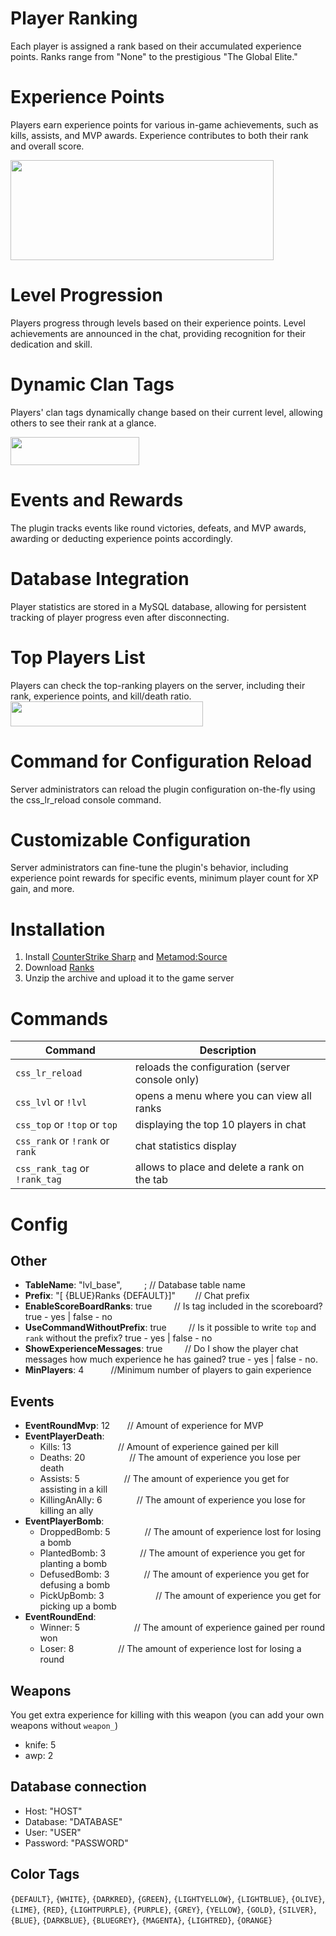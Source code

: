 

# Player Ranking
Each player is assigned a rank based on their accumulated experience points. Ranks range from "None" to the prestigious "The Global Elite."

# Experience Points
Players earn experience points for various in-game achievements, such as kills, assists, and MVP awards. Experience contributes to both their rank and overall score.

<img src="https://github.com/partiusfabaa/cs2-ranks/assets/96542489/e8f76e69-6d18-48e8-8d8d-c45a34142f99" width="421" height="160">

# Level Progression
Players progress through levels based on their experience points. Level achievements are announced in the chat, providing recognition for their dedication and skill.

# Dynamic Clan Tags
Players' clan tags dynamically change based on their current level, allowing others to see their rank at a glance.

<img src="https://github.com/partiusfabaa/cs2-ranks/assets/96542489/898dbf34-f262-4950-b003-1d5d45a68f1f" width="206" height="45">

# Events and Rewards
The plugin tracks events like round victories, defeats, and MVP awards, awarding or deducting experience points accordingly.

# Database Integration
Player statistics are stored in a MySQL database, allowing for persistent tracking of player progress even after disconnecting.

# Top Players List
Players can check the top-ranking players on the server, including their rank, experience points, and kill/death ratio.
<img src="https://github.com/partiusfabaa/cs2-ranks/assets/96542489/0ba22ec4-bbeb-4e8b-b3ff-8a6363766b4e" width="308" height="40">

# Command for Configuration Reload
Server administrators can reload the plugin configuration on-the-fly using the css_lr_reload console command.

# Customizable Configuration
Server administrators can fine-tune the plugin's behavior, including experience point rewards for specific events, minimum player count for XP gain, and more.

# Installation
1. Install [CounterStrike Sharp](https://github.com/roflmuffin/CounterStrikeSharp) and [Metamod:Source](https://www.sourcemm.net/downloads.php/?branch=master)
3. Download [Ranks](https://github.com/partiusfabaa/cs2-ranks/releases/tag/v1.0.1)
4. Unzip the archive and upload it to the game server

# Commands

| Command          | Description                      |
|------------------|-------------------------------|
| `css_lr_reload` | reloads the configuration (server console only)          |
| `css_lvl` or `!lvl` | opens a menu where you can view all ranks |
| `css_top` or `!top` or `top` | displaying the top 10 players in chat |
| `css_rank` or `!rank` or `rank` | chat statistics display  |
| `css_rank_tag` or `!rank_tag` | allows to place and delete a rank on the tab |


# Config

## Other

- **TableName**: "lvl_base",    &nbsp;&nbsp;&nbsp;&nbsp;&nbsp;&nbsp;&nbsp;&nbsp;; // Database table name
- **Prefix**: "[ {BLUE}Ranks {DEFAULT}]"    &nbsp;&nbsp;&nbsp;&nbsp;&nbsp;&nbsp; // Chat prefix
- **EnableScoreBoardRanks**: true    &nbsp;&nbsp;&nbsp;&nbsp;&nbsp;&nbsp;&nbsp; // Is tag included in the scoreboard? true - yes | false - no
- **UseCommandWithoutPrefix**: true  &nbsp;&nbsp;&nbsp;&nbsp;&nbsp;&nbsp;&nbsp; // Is it possible to write `top` and `rank` without the prefix? true - yes | false - no
- **ShowExperienceMessages**: true  &nbsp;&nbsp;&nbsp;&nbsp;&nbsp;&nbsp;&nbsp; // Do I show the player chat messages how much experience he has gained? true - yes | false - no.
- **MinPlayers**: 4    &nbsp;&nbsp;&nbsp;&nbsp;&nbsp;&nbsp;&nbsp;&nbsp;&nbsp; //Minimum number of players to gain experience

## Events

- **EventRoundMvp**: 12     &nbsp;&nbsp;&nbsp;&nbsp;&nbsp;&nbsp;// Amount of experience for MVP
- **EventPlayerDeath**:
  - Kills: 13              &nbsp;&nbsp;&nbsp;&nbsp;&nbsp;&nbsp;&nbsp;&nbsp;&nbsp;&nbsp;&nbsp;&nbsp;&nbsp;&nbsp;&nbsp;&nbsp;&nbsp;&nbsp;// Amount of experience gained per kill
  - Deaths: 20             &nbsp;&nbsp;&nbsp;&nbsp;&nbsp;&nbsp;&nbsp;&nbsp;&nbsp;&nbsp;&nbsp;&nbsp;&nbsp;&nbsp;&nbsp;&nbsp;&nbsp;// The amount of experience you lose per death
  - Assists: 5             &nbsp;&nbsp;&nbsp;&nbsp;&nbsp;&nbsp;&nbsp;&nbsp;&nbsp;&nbsp;&nbsp;&nbsp;&nbsp;&nbsp;&nbsp;&nbsp;&nbsp;// The amount of experience you get for assisting in a kill
  - KillingAnAlly: 6       &nbsp;&nbsp;&nbsp;&nbsp;&nbsp;&nbsp;&nbsp;&nbsp;&nbsp;&nbsp;&nbsp;&nbsp;&nbsp;// The amount of experience you lose for killing an ally
- **EventPlayerBomb**:
  - DroppedBomb: 5         &nbsp;&nbsp;&nbsp;&nbsp;&nbsp;&nbsp;&nbsp;&nbsp;&nbsp;&nbsp;&nbsp;&nbsp;&nbsp;// The amount of experience lost for losing a bomb
  - PlantedBomb: 3         &nbsp;&nbsp;&nbsp;&nbsp;&nbsp;&nbsp;&nbsp;&nbsp;&nbsp;&nbsp;&nbsp;&nbsp;&nbsp;// The amount of experience you get for planting a bomb
  - DefusedBomb: 3         &nbsp;&nbsp;&nbsp;&nbsp;&nbsp;&nbsp;&nbsp;&nbsp;&nbsp;&nbsp;&nbsp;&nbsp;&nbsp;// The amount of experience you get for defusing a bomb
  - PickUpBomb: 3          &nbsp;&nbsp;&nbsp;&nbsp;&nbsp;&nbsp;&nbsp;&nbsp;&nbsp;&nbsp;&nbsp;&nbsp;&nbsp;&nbsp;&nbsp;&nbsp;&nbsp;&nbsp;&nbsp;&nbsp;// The amount of experience you get for picking up a bomb
- **EventRoundEnd**:
  - Winner: 5             &nbsp;&nbsp;&nbsp;&nbsp;&nbsp;&nbsp;&nbsp;&nbsp;&nbsp;&nbsp;&nbsp;&nbsp;&nbsp;&nbsp;&nbsp;&nbsp;&nbsp;&nbsp;&nbsp;&nbsp;&nbsp;// The amount of experience gained per round won
  - Loser: 8              &nbsp;&nbsp;&nbsp;&nbsp;&nbsp;&nbsp;&nbsp;&nbsp;&nbsp;&nbsp;&nbsp;&nbsp;&nbsp;&nbsp;&nbsp;&nbsp;&nbsp;// The amount of experience lost for losing a round


## Weapons
 You get extra experience for killing with this weapon (you can add your own weapons without `weapon_`)
- knife: 5
- awp: 2

## Database connection

- Host: "HOST"
- Database: "DATABASE"
- User: "USER"
- Password: "PASSWORD"

## Color Tags

`{DEFAULT}`, `{WHITE}`, `{DARKRED}`, `{GREEN}`, `{LIGHTYELLOW}`, `{LIGHTBLUE}`, `{OLIVE}`, `{LIME}`, `{RED}`, `{LIGHTPURPLE}`, `{PURPLE}`, `{GREY}`, `{YELLOW}`, `{GOLD}`, `{SILVER}`, `{BLUE}`, `{DARKBLUE}`, `{BLUEGREY}`, `{MAGENTA}`, `{LIGHTRED}`, `{ORANGE}`
